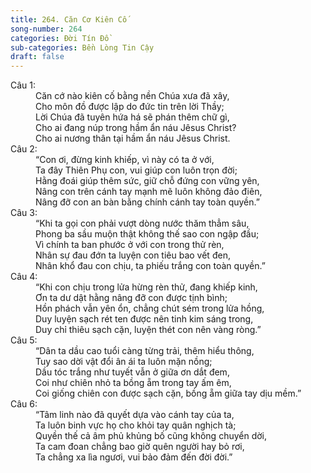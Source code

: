 ```yaml
---
title: 264. Căn Cơ Kiên Cố
song-number: 264
categories: Đời Tín Đồ
sub-categories: Bền Lòng Tin Cậy
draft: false
---
```

<dl><dt>Câu 1:</dt><dd data-verse="1">Căn cớ nào kiên cố bằng nền Chúa xưa đã xây, <br/>Cho môn đồ được lập do đức tin trên lời Thầy; <br/>Lời Chúa đã tuyên hứa há sẽ phán thêm chữ gì, <br/>Cho ai đang núp trong hầm ẩn náu Jêsus Christ? <br/>Cho ai nương thân tại hầm ẩn náu Jêsus Christ. </dd><dt>Câu 2:</dt><dd data-verse="2">“Con ơi, đừng kinh khiếp, vì này có ta ở với, <br/>Ta đây Thiên Phụ con, vui giúp con luôn trọn đời; <br/>Hằng đoái giúp thêm sức, giữ chỗ đứng con vững yên, <br/>Nâng con trên cánh tay mạnh mẽ luôn không đảo điên, <br/>Nâng đỡ con an bàn bằng chính cánh tay toàn quyền.” </dd><dt>Câu 3:</dt><dd data-verse="3">“Khi ta gọi con phải vượt dòng nước thăm thẳm sâu, <br/>Phong ba sầu muộn thật không thế sao con ngập đầu; <br/>Vì chính ta ban phước ở với con trong thử rèn, <br/>Nhân sự đau đớn ta luyện con tiêu bao vết đen, <br/>Nhân khổ đau con chịu, ta phiếu trắng con toàn quyền.” </dd><dt>Câu 4:</dt><dd data-verse="4">“Khi con chịu trong lửa hừng rèn thử, đang khiếp kinh, <br/>Ơn ta dư dật hằng nâng đỡ con được tịnh bình; <br/>Hồn phách vẫn yên ổn, chẳng chút sém trong lửa hồng, <br/>Duy luyện sạch rét ten được nên tinh kim sáng trong, <br/>Duy chỉ thiêu sạch cặn, luyện thét con nên vàng ròng.” </dd><dt>Câu 5:</dt><dd data-verse="5">“Dân ta dầu cao tuổi càng từng trải, thêm hiểu thông, <br/>Tuy sao dời vật đổi ân ái ta luôn mặn nồng; <br/>Dầu tóc trắng như tuyết vẫn ở giữa ơn dắt đem, <br/>Coi như chiên nhỏ ta bồng ẵm trong tay ấm êm, <br/>Coi giống chiên con được sạch cặn, bồng ẵm giữa tay dịu mềm.” </dd><dt>Câu 6:</dt><dd data-verse="6">“Tâm linh nào đã quyết dựa vào cánh tay của ta, <br/>Ta luôn binh vực họ cho khỏi tay quân nghịch tà; <br/>Quyền thế cả âm phủ khủng bố cũng không chuyển dời, <br/>Ta cam đoan chẳng bao giờ quên người hay bỏ rơi, <br/>Ta chẳng xa lìa ngươi, vui bảo đảm đến đời đời.” </dd></dl>